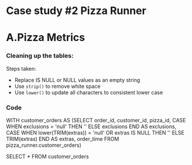 # Case study #2 Pizza Runner
# A.Pizza Metrics

### Cleaning up the tables:

Steps taken: 
- Replace IS NULL or NULL values as an empty string 
- Use `strip()` to remove white space
- Use `lower()` to update all characters to consistent lower case 

### Code
WITH customer_orders AS (SELECT 
	order_id,
	customer_id, 
    pizza_id,
	CASE WHEN exclusions = 'null' THEN '' ELSE 	   exclusions END AS exclusions,
    CASE WHEN lower(TRIM(extras)) = 'null' OR extras IS NULL THEN '' ELSE TRIM(extras) END AS extras,
    order_time
FROM
pizza_runner.customer_orders)

SELECT * FROM customer_orders
